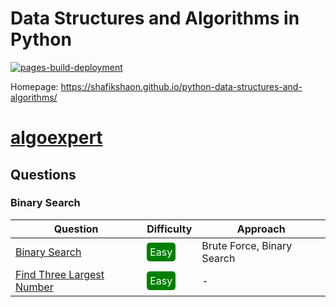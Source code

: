 # Data Structures and Algorithms in Python

[![pages-build-deployment](https://github.com/shafikshaon/python-data-structures-and-algorithms/actions/workflows/pages/pages-build-deployment/badge.svg?branch=main)](https://github.com/shafikshaon/python-data-structures-and-algorithms/actions/workflows/pages/pages-build-deployment)

Homepage: https://shafikshaon.github.io/python-data-structures-and-algorithms/



# [algoexpert](https://www.algoexpert.io/)

## Questions
### Binary Search
| Question                                                                               | Difficulty                                                                                        | Approach                   |
|----------------------------------------------------------------------------------------|---------------------------------------------------------------------------------------------------|----------------------------|
| [Binary Search](algoexpert/searching/01_binary_search)                                 | <span style="background-color:green; color: white; padding: 5px; border-radius: 5px;">Easy</span> | Brute Force, Binary Search |
| [Find Three Largest Number](algoexpert/searching/02_find_three_largest_number)         | <span style="background-color:green; color: white; padding: 5px; border-radius: 5px;">Easy</span>  | -                          |

